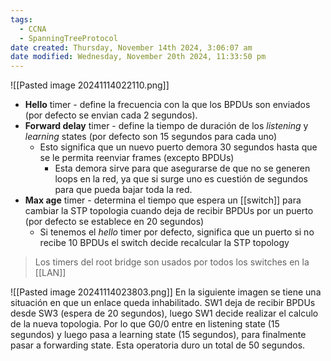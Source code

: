 ```yaml
---
tags:
  - CCNA
  - SpanningTreeProtocol
date created: Thursday, November 14th 2024, 3:06:07 am
date modified: Wednesday, November 20th 2024, 11:33:50 pm
---
```

![[Pasted image 20241114022110.png]]
- **Hello** timer - define la frecuencia con la que los BPDUs son enviados (por defecto se envian cada 2 segundos).  
- **Forward delay** timer - define la tiempo de duración de los _listening_ y _learning_ states (por defecto son 15 segundos para cada uno) 
	- Esto significa que un nuevo puerto demora 30 segundos hasta que se le permita reenviar frames (excepto BPDUs)
		- Esta demora sirve para que asegurarse de que no se generen loops en la red, ya que si surge uno es cuestión de segundos para que pueda bajar toda la red. 
- **Max age** timer - determina el tiempo que espera un [[switch]] para cambiar la STP topologia cuando deja de recibir BPDUs por un puerto (por defecto se establece en 20 segundos)
	- Si tenemos el _hello_ timer por defecto, significa que un puerto si no recibe 10 BPDUs el switch decide recalcular la STP topology 

> Los timers del root bridge son usados por todos los switches en la [[LAN]]

![[Pasted image 20241114023803.png]]
En la siguiente imagen se tiene una situación en que un enlace queda inhabilitado. SW1 deja de recibir BPDUs desde SW3 (espera de 20 segundos), luego SW1 decide realizar el calculo de la nueva topologia. Por lo que G0/0 entre en listening state (15 segundos) y luego pasa a learning state (15 segundos), para finalmente pasar a forwarding state. Esta operatoria duro un total de 50 segundos. 